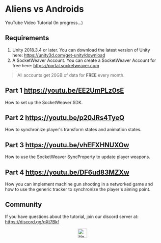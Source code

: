 # Aliens vs Androids
YouTube Video Tutorial (In progress...)

## Requirements
1. Unity 2018.3.4 or later. You can download the latest version of Unity here: https://unity3d.com/get-unity/download
2. A SocketWeaver Account. You can create a SocketWeaver Account for free here: https://portal.socketweaver.com

> All accounts get 20GB of data for **FREE** every month. 

## Part 1 https://youtu.be/EE2UmPLz0sE
How to set up the SocketWeaver SDK.

## Part 2 https://youtu.be/p20JRs4TyeQ
How to synchronize player's transform states and animation states.

## Part 3 https://youtu.be/vhEFXHNUXOw
How to use the SocketWeaver SyncProperty to update player weapons.

## Part 4 https://youtu.be/DF6ud83MZXw
How you can implement machine gun shooting in a networked game and how to use the generic tracker to synchronize the player's aiming point.

## Community
If you have questions about the tutorial, join our discord server at: https://discord.gg/qXt7Bkf

<div >
<a href="https://www.socketweaver.com"><img style="display: block; margin-left: auto; margin-right: auto;" src="https://sw-router.sfo2.cdn.digitaloceanspaces.com/landing/logo-dark-text-300.png" height="30px" alt="Home"></a>
</div>
